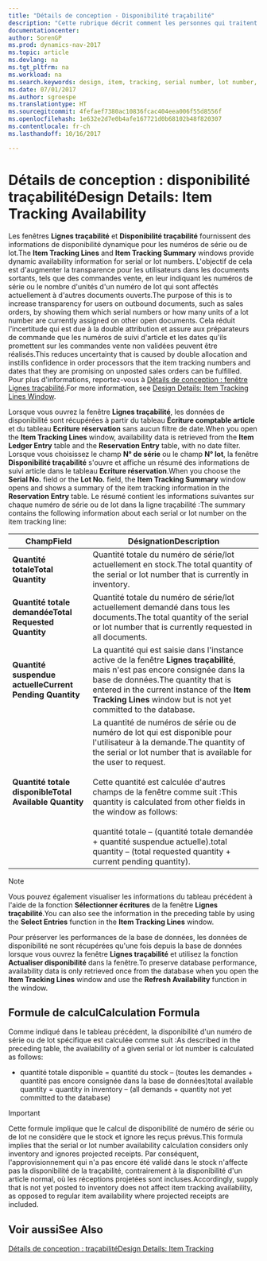```yaml
---
title: "Détails de conception - Disponibilité traçabilité"
description: "Cette rubrique décrit comment les personnes qui traitent les commandes peuvent se baser sur la disponibilité des numéros de série ou de lot."
documentationcenter: 
author: SorenGP
ms.prod: dynamics-nav-2017
ms.topic: article
ms.devlang: na
ms.tgt_pltfrm: na
ms.workload: na
ms.search.keywords: design, item, tracking, serial number, lot number, outbound documents
ms.date: 07/01/2017
ms.author: sgroespe
ms.translationtype: HT
ms.sourcegitcommit: 4fefaef7380ac10836fcac404eea006f55d8556f
ms.openlocfilehash: 1e632e2d7e0b4afe167721d0b68102b48f820307
ms.contentlocale: fr-ch
ms.lasthandoff: 10/16/2017

---
```

# <a name="design-details-item-tracking-availability"></a><span data-ttu-id="690c8-103">Détails de conception : disponibilité traçabilité</span><span class="sxs-lookup"><span data-stu-id="690c8-103">Design Details: Item Tracking Availability</span></span>
<span data-ttu-id="690c8-104">Les fenêtres **Lignes traçabilité** et **Disponibilité traçabilité** fournissent des informations de disponibilité dynamique pour les numéros de série ou de lot.</span><span class="sxs-lookup"><span data-stu-id="690c8-104">The **Item Tracking Lines** and **Item Tracking Summary** windows provide dynamic availability information for serial or lot numbers.</span></span> <span data-ttu-id="690c8-105">L'objectif de cela est d'augmenter la transparence pour les utilisateurs dans les documents sortants, tels que des commandes vente, en leur indiquant les numéros de série ou le nombre d'unités d'un numéro de lot qui sont affectés actuellement à d'autres documents ouverts.</span><span class="sxs-lookup"><span data-stu-id="690c8-105">The purpose of this is to increase transparency for users on outbound documents, such as sales orders, by showing them which serial numbers or how many units of a lot number are currently assigned on other open documents.</span></span> <span data-ttu-id="690c8-106">Cela réduit l'incertitude qui est due à la double attribution et assure aux préparateurs de commande que les numéros de suivi d'article et les dates qu'ils promettent sur les commandes vente non validées peuvent être réalisés.</span><span class="sxs-lookup"><span data-stu-id="690c8-106">This reduces uncertainty that is caused by double allocation and instills confidence in order processors that the item tracking numbers and dates that they are promising on unposted sales orders can be fulfilled.</span></span> <span data-ttu-id="690c8-107">Pour plus d'informations, reportez\-vous à [Détails de conception : fenêtre Lignes traçabilité](design-details-item-tracking-lines-window.md).</span><span class="sxs-lookup"><span data-stu-id="690c8-107">For more information, see [Design Details: Item Tracking Lines Window](design-details-item-tracking-lines-window.md).</span></span>  
  
<span data-ttu-id="690c8-108">Lorsque vous ouvrez la fenêtre **Lignes traçabilité**, les données de disponibilité sont récupérées à partir du tableau **Écriture comptable article** et du tableau **Ecriture réservation** sans aucun filtre de date.</span><span class="sxs-lookup"><span data-stu-id="690c8-108">When you open the **Item Tracking Lines** window, availability data is retrieved from the **Item Ledger Entry** table and the **Reservation Entry** table, with no date filter.</span></span> <span data-ttu-id="690c8-109">Lorsque vous choisissez le champ **N° de série** ou le champ **N° lot**, la fenêtre **Disponibilité traçabilité** s'ouvre et affiche un résumé des informations de suivi article dans le tableau **Ecriture réservation**.</span><span class="sxs-lookup"><span data-stu-id="690c8-109">When you choose the **Serial No.** field or the **Lot No.** field, the **Item Tracking Summary** window opens and shows a summary of the item tracking information in the **Reservation Entry** table.</span></span> <span data-ttu-id="690c8-110">Le résumé contient les informations suivantes sur chaque numéro de série ou de lot dans la ligne traçabilité :</span><span class="sxs-lookup"><span data-stu-id="690c8-110">The summary contains the following information about each serial or lot number on the item tracking line:</span></span>  
  
|<span data-ttu-id="690c8-111">Champ</span><span class="sxs-lookup"><span data-stu-id="690c8-111">Field</span></span>|<span data-ttu-id="690c8-112">Désignation</span><span class="sxs-lookup"><span data-stu-id="690c8-112">Description</span></span>|  
|---------------------------------|---------------------------------------|  
|<span data-ttu-id="690c8-113">**Quantité totale**</span><span class="sxs-lookup"><span data-stu-id="690c8-113">**Total Quantity**</span></span>|<span data-ttu-id="690c8-114">Quantité totale du numéro de série/lot actuellement en stock.</span><span class="sxs-lookup"><span data-stu-id="690c8-114">The total quantity of the serial or lot number that is currently in inventory.</span></span>|  
|<span data-ttu-id="690c8-115">**Quantité totale demandée**</span><span class="sxs-lookup"><span data-stu-id="690c8-115">**Total Requested Quantity**</span></span>|<span data-ttu-id="690c8-116">Quantité totale du numéro de série/lot actuellement demandé dans tous les documents.</span><span class="sxs-lookup"><span data-stu-id="690c8-116">The total quantity of the serial or lot number that is currently requested in all documents.</span></span>|  
|<span data-ttu-id="690c8-117">**Quantité suspendue actuelle**</span><span class="sxs-lookup"><span data-stu-id="690c8-117">**Current Pending Quantity**</span></span>|<span data-ttu-id="690c8-118">La quantité qui est saisie dans l'instance active de la fenêtre **Lignes traçabilité**, mais n'est pas encore consignée dans la base de données.</span><span class="sxs-lookup"><span data-stu-id="690c8-118">The quantity that is entered in the current instance of the **Item Tracking Lines** window but is not yet committed to the database.</span></span>|  
|<span data-ttu-id="690c8-119">**Quantité totale disponible**</span><span class="sxs-lookup"><span data-stu-id="690c8-119">**Total Available Quantity**</span></span>|<span data-ttu-id="690c8-120">La quantité de numéros de série ou de numéro de lot qui est disponible pour l'utilisateur à la demande.</span><span class="sxs-lookup"><span data-stu-id="690c8-120">The quantity of the serial or lot number that is available for the user to request.</span></span><br /><br /> <span data-ttu-id="690c8-121">Cette quantité est calculée d'autres champs de la fenêtre comme suit :</span><span class="sxs-lookup"><span data-stu-id="690c8-121">This quantity is calculated from other fields in the window as follows:</span></span><br /><br /> <span data-ttu-id="690c8-122">quantité totale – (quantité totale demandée + quantité suspendue actuelle).</span><span class="sxs-lookup"><span data-stu-id="690c8-122">total quantity – (total requested quantity + current pending quantity).</span></span>|  
  
> [!NOTE]  
>  <span data-ttu-id="690c8-123">Vous pouvez également visualiser les informations du tableau précédent à l'aide de la fonction **Sélectionner écritures** de la fenêtre **Lignes traçabilité**.</span><span class="sxs-lookup"><span data-stu-id="690c8-123">You can also see the information in the preceding table by using the **Select Entries** function in the **Item Tracking Lines** window.</span></span>  
  
<span data-ttu-id="690c8-124">Pour préserver les performances de la base de données, les données de disponibilité ne sont récupérées qu'une fois depuis la base de données lorsque vous ouvrez la fenêtre **Lignes traçabilité** et utilisez la fonction **Actualiser disponibilité** dans la fenêtre.</span><span class="sxs-lookup"><span data-stu-id="690c8-124">To preserve database performance, availability data is only retrieved once from the database when you open the **Item Tracking Lines** window and use the **Refresh Availability** function in the window.</span></span>  
  
## <a name="calculation-formula"></a><span data-ttu-id="690c8-125">Formule de calcul</span><span class="sxs-lookup"><span data-stu-id="690c8-125">Calculation Formula</span></span>  
<span data-ttu-id="690c8-126">Comme indiqué dans le tableau précédent, la disponibilité d'un numéro de série ou de lot spécifique est calculée comme suit :</span><span class="sxs-lookup"><span data-stu-id="690c8-126">As described in the preceding table, the availability of a given serial or lot number is calculated as follows:</span></span>  
  
* <span data-ttu-id="690c8-127">quantité totale disponible = quantité du stock – (toutes les demandes + quantité pas encore consignée dans la base de données)</span><span class="sxs-lookup"><span data-stu-id="690c8-127">total available quantity = quantity in inventory – (all demands + quantity not yet committed to the database)</span></span>  
  
> [!IMPORTANT]  
>  <span data-ttu-id="690c8-128">Cette formule implique que le calcul de disponibilité de numéro de série ou de lot ne considère que le stock et ignore les reçus prévus.</span><span class="sxs-lookup"><span data-stu-id="690c8-128">This formula implies that the serial or lot number availability calculation considers only inventory and ignores projected receipts.</span></span> <span data-ttu-id="690c8-129">Par conséquent, l'approvisionnement qui n'a pas encore été validé dans le stock n'affecte pas la disponibilité de la traçabilité, contrairement à la disponibilité d'un article normal, où les réceptions projetées sont incluses.</span><span class="sxs-lookup"><span data-stu-id="690c8-129">Accordingly, supply that is not yet posted to inventory does not affect item tracking availability, as opposed to regular item availability where projected receipts are included.</span></span>  
  
## <a name="see-also"></a><span data-ttu-id="690c8-130">Voir aussi</span><span class="sxs-lookup"><span data-stu-id="690c8-130">See Also</span></span>  
[<span data-ttu-id="690c8-131">Détails de conception : traçabilité</span><span class="sxs-lookup"><span data-stu-id="690c8-131">Design Details: Item Tracking</span></span>](design-details-item-tracking.md)
